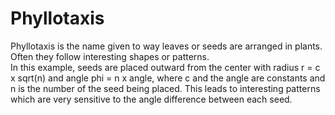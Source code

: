 # Phyllotaxis  
Phyllotaxis is the name given to way leaves or seeds are arranged in plants. Often they follow interesting shapes or patterns.  
In this example, seeds are placed outward from the center with radius r = c x sqrt(n) and angle phi = n x angle, where c and the angle are constants and n is the number of the seed being placed. This leads to interesting patterns which are very sensitive to the angle difference between each seed.  
